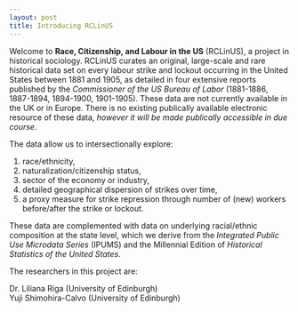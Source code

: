 ```yaml
---
layout: post
title: Introducing RCLinUS
---
```


Welcome to **Race, Citizenship, and Labour in the US** (RCLinUS), a project in historical sociology. RCLinUS curates an original, large-scale and rare historical data set on every labour strike and lockout occurring in the United States between 1881 and 1905, as detailed in four extensive reports published by the *Commissioner of the US Bureau of Labor* (1881-1886, 1887-1894, 1894-1900, 1901-1905). These data are not currently available in the UK or in Europe. There is no existing publically available electronic resource of these data, *however it will be made publically accessible in due course*.

The data allow us to intersectionally explore:

1. race/ethnicity,
2. naturalization/citizenship status,
3. sector of the economy or industry,
4. detailed geographical dispersion of strikes over time,
5. a proxy measure for strike repression through number of (new) workers before/after the strike or lockout.

These data are complemented with data on underlying racial/ethnic composition at the state level, which we derive from the *Integrated Public Use Microdata Series* (IPUMS) and the Millennial Edition of *Historical Statistics of the United States*.

The researchers in this project are:

Dr. Liliana Riga (University of Edinburgh)  
Yuji Shimohira-Calvo (University of Edinburgh)
